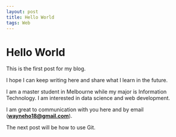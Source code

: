```yaml
---
layout: post
title: Hello World
tags: Web
---
```


# Hello World

This is the first post for my blog.

I hope I can keep writing here and share what I learn in the future.

I am a master student in Melbourne while my major is Information Technology. I am interested in data science and web development.

I am great to communication with you here and by email (**wayneho18@gmail.com**).

The next post will be how to use Git.